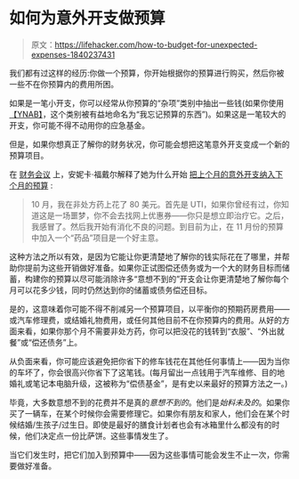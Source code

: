 # 如何为意外开支做预算

> 原文：<https://lifehacker.com/how-to-budget-for-unexpected-expenses-1840237431>

我们都有过这样的经历:你做一个预算，你开始根据你的预算进行购买，然后你被一些不在你预算内的费用所困。



如果是一笔小开支，你可以经常从你预算的“杂项”类别中抽出一些钱(如果你使用[【YNAB】](https://www.youneedabudget.com/)，这个类别被有益地命名为“我忘记预算的东西”)。如果这是一笔较大的开支，你可能不得不动用你的应急基金。

但是，如果你想真正了解你的财务状况，你可能会想把这笔意外开支变成一个新的预算项目。

在 [财务会议](https://thefinancialdiet.com/) 上，安妮卡·福戴尔解释了她为什么开始 [把上个月的意外开支纳入下个月的预算](https://thefinancialdiet.com/every-thought-i-had-while-making-my-first-real-budget-of-2019-super-late-into-the-year/) :

> 10 月，我在非处方药上花了 80 美元。首先是 UTI，如果你曾经有过，你知道这是一场噩梦，你不会去找网上优惠券——你只是想立即治疗它。之后，我感冒了。然后我开始有消化不良的问题。到目前为止，在 11 月份的预算中加入一个“药品”项目是一个好主意。

这种方法之所以有效，是因为它能让你更清楚地了解你的钱实际花在了哪里，并帮助你提前为这些开销做好准备。如果你正试图偿还债务或为一个大的财务目标而储蓄，构建你的预算以尽可能消除许多“意想不到的”开支会让你更清楚地了解你每个月可以花多少钱，同时仍然达到你的储蓄或债务偿还目标。

是的，这意味着你可能不得不削减另一个预算项目，以平衡你的预期药房费用——或汽车修理费，或结婚礼物费用，或任何其他目前不在你预算内的费用。从好的方面来看，如果你那个月不需要非处方药，你可以把没花的钱转到“衣服”、“外出就餐”或“偿还债务”上。

从负面来看，你可能应该避免把你省下的修车钱花在其他任何事情上——因为当你的车坏了，你会很高兴你省下了这笔钱。(每月留出一点钱用于汽车维修、目的地婚礼或笔记本电脑升级，这被称为“偿债基金”，是有史以来最好的预算方法之一。)

毕竟，大多数意想不到的花费并不是真的*意想不到的*。他们是*始料未及的*。如果你买了一辆车，在某个时候你会需要修理它。如果你有朋友和家人，他们会在某个时候结婚/生孩子/过生日。即使是最好的膳食计划者也会有冰箱里什么都没有的时候，他们决定点一份比萨饼。这些事情发生了。

当它们发生时，把它们加入到预算中——因为这些事情可能会发生不止一次，你需要做好准备。